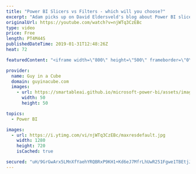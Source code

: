 ```yaml
---
title: "Power BI Slicers vs Filters - which will you choose?"
excerpt: "Adam picks up on David Eldersveld's blog about Power BI slicers versus filters and looks at if slicers are even needed now. The filter pane can satisfy a majority of scenarios. There are a few that it can't. Which Power BI feature will you choose?  David Eldersveld blog - https://dataveld.com/2019/01/18/are-power-bi-slicers-still-relevant-with-the-new-filter-pane/"
originalUrl: https://youtube.com/watch?v=njWTq3CzEBc
type: video
price: Free
length: PT4M44S
publishedDateTime: 2019-01-31T12:48:26Z
heat: 72

featuredContent: "<iframe width=\"800\" height=\"500\" frameborder=\"0\" src=\"https://www.youtube.com/embed/njWTq3CzEBc\" allow=\"accelerometer; autoplay; encrypted-media; gyroscope; picture-in-picture\" allowfullscreen></iframe>"

provider:
  name: Guy in a Cube
  domain: guyinacube.com
  images:
    - url: https://smartableai.github.io/microsoft-power-bi/assets/images/organizations/guyinacube.com-50x50.jpg
      width: 50
      height: 50

topics:
  - Power BI

images:
  - url: https://i.ytimg.com/vi/njWTq3CzEBc/maxresdefault.jpg
    width: 1280
    height: 720
    isCached: true

secured: "uH/9GrGwArx5LMnXfYaehYRQBRxP9KH1+Kd6eJ7MfrLhUwR251Fgwe1TBEtjJDHhKJR+x9+6D/dgULHv2l1br/Bq28mc5Z79gpzJuHvLhpw/3rTugDmmMJulXmuFo+v/bMZ0qIfKwqcCdRlm+U29Kcdsn4OoEhjE7OpATmkE3xJI0vbhcniiIKT+ymMWa1TsnLI3IsqD7C8ZpYW+GOaDHEoFl7Ak2mC/Qzr6tI2x56kZbf/ymyMhWpTmwSF8YG6karNmQdoU8J/xVNVlqaEXNDSVa68tEKnhPpC//cZeq9x8mdtKxnf5/Hs8JQfTm6lhY12B+y5y3Ng9gEQpUr1ygmTaxEhk258Lw1cHoVR7tLIDFhow7Ga2K4HEawiPAZFsYWqPvgR46gfv+kzk/IgI0SOLHFGvboCxWh/kXz7paNc=;oIeKYTdUM8ByspAOufmkaQ=="
---
```



